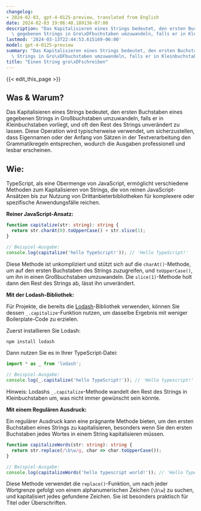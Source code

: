 ```yaml
---
changelog:
- 2024-02-03, gpt-4-0125-preview, translated from English
date: 2024-02-03 19:06:40.189136-07:00
description: "Das Kapitalisieren eines Strings bedeutet, den ersten Buchstaben eines\
  \ gegebenen Strings in Gro\xDFbuchstaben umzuwandeln, falls er in Kleinbuchstaben\u2026"
lastmod: '2024-03-13T22:44:53.615169-06:00'
model: gpt-4-0125-preview
summary: "Das Kapitalisieren eines Strings bedeutet, den ersten Buchstaben eines gegebenen\
  \ Strings in Gro\xDFbuchstaben umzuwandeln, falls er in Kleinbuchstaben\u2026"
title: "Einen String gro\xDFschreiben"
---
```


{{< edit_this_page >}}

## Was & Warum?
Das Kapitalisieren eines Strings bedeutet, den ersten Buchstaben eines gegebenen Strings in Großbuchstaben umzuwandeln, falls er in Kleinbuchstaben vorliegt, und oft den Rest des Strings unverändert zu lassen. Diese Operation wird typischerweise verwendet, um sicherzustellen, dass Eigennamen oder der Anfang von Sätzen in der Textverarbeitung den Grammatikregeln entsprechen, wodurch die Ausgaben professionell und lesbar erscheinen.

## Wie:

TypeScript, als eine Obermenge von JavaScript, ermöglicht verschiedene Methoden zum Kapitalisieren von Strings, die von reinen JavaScript-Ansätzen bis zur Nutzung von Drittanbieterbibliotheken für komplexere oder spezifische Anwendungsfälle reichen.

**Reiner JavaScript-Ansatz:**

```typescript
function capitalize(str: string): string {
  return str.charAt(0).toUpperCase() + str.slice(1);
}

// Beispiel-Ausgabe:
console.log(capitalize('hello TypeScript!')); // 'Hello TypeScript!'
```

Diese Methode ist unkompliziert und stützt sich auf die `charAt()`-Methode, um auf den ersten Buchstaben des Strings zuzugreifen, und `toUpperCase()`, um ihn in einen Großbuchstaben umzuwandeln. Die `slice(1)`-Methode holt dann den Rest des Strings ab, lässt ihn unverändert.

**Mit der Lodash-Bibliothek:**

Für Projekte, die bereits die [Lodash](https://lodash.com/)-Bibliothek verwenden, können Sie dessen `_.capitalize`-Funktion nutzen, um dasselbe Ergebnis mit weniger Boilerplate-Code zu erzielen.

Zuerst installieren Sie Lodash:

```bash
npm install lodash
```

Dann nutzen Sie es in Ihrer TypeScript-Datei:

```typescript
import * as _ from 'lodash';

// Beispiel-Ausgabe:
console.log(_.capitalize('hello TypeScript!')); // 'Hello typescript!'
```

Hinweis: Lodashs `_.capitalize`-Methode wandelt den Rest des Strings in Kleinbuchstaben um, was nicht immer gewünscht sein könnte.

**Mit einem Regulären Ausdruck:**

Ein regulärer Ausdruck kann eine prägnante Methode bieten, um den ersten Buchstaben eines Strings zu kapitalisieren, besonders wenn Sie den ersten Buchstaben jedes Wortes in einem String kapitalisieren müssen.

```typescript
function capitalizeWords(str: string): string {
  return str.replace(/\b\w/g, char => char.toUpperCase());
}

// Beispiel-Ausgabe:
console.log(capitalizeWords('hello typescript world!')); // 'Hello Typescript World!'
```

Diese Methode verwendet die `replace()`-Funktion, um nach jeder Wortgrenze gefolgt von einem alphanumerischen Zeichen (`\b\w`) zu suchen, und kapitalisiert jedes gefundene Zeichen. Sie ist besonders praktisch für Titel oder Überschriften.

